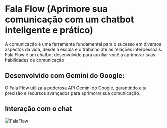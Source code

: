# Fala Flow (Aprimore sua comunicação com um chatbot inteligente e prático)
A comunicação é uma ferramenta fundamental para o sucesso em diversos aspectos da vida, desde a escola e o trabalho até as relações interpessoais. Fala Flow é um chatbot desenvolvido para auxiliar você a aprimorar suas habilidades de comunicação

## Desenvolvido com Gemini do Google:
O Fala Flow utiliza a poderosa API Gemini do Google, garantindo alta precisão e recursos avançados para aprimorar sua comunicação.

## Interação com o chat
![FalaFlow](https://github.com/Eudesps/falaflow/assets/118291531/a41c876d-f864-402c-93c9-16f8cb099f9c)
